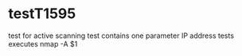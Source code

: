 # testT1595

test for active scanning
test contains one parameter IP address
tests executes nmap -A $1
